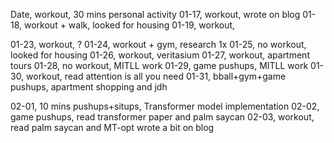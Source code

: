 Date, workout, 30 mins personal activity
01-17, workout, wrote on blog
01-18, workout + walk, looked for housing
01-19, workout, 

01-23, workout, ?
01-24, workout + gym, research 1x
01-25, no workout, looked for housing
01-26, workout, veritasium 
01-27, workout, apartment tours
01-28, no workout, MITLL work
01-29, game pushups, MITLL work
01-30, workout, read attention is all you need
01-31, bball+gym+game pushups, apartment shopping and jdh

02-01, 10 mins pushups+situps, Transformer model implementation
02-02, game pushups, read transformer paper and palm saycan
02-03, workout, read palm saycan and MT-opt wrote a bit on blog
